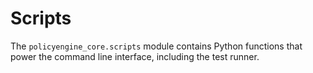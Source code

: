 # Scripts

The `policyengine_core.scripts` module contains Python functions that power the command line interface, including the test runner.
